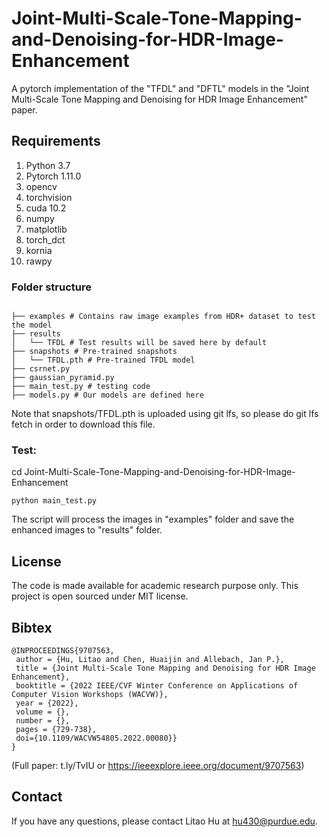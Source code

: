 # Joint-Multi-Scale-Tone-Mapping-and-Denoising-for-HDR-Image-Enhancement
A pytorch implementation of the "TFDL" and "DFTL" models in the "Joint Multi-Scale Tone Mapping and Denoising for HDR Image Enhancement" paper.

## Requirements
1. Python 3.7 
2. Pytorch 1.11.0
3. opencv
4. torchvision
5. cuda 10.2
6. numpy
7. matplotlib
8. torch_dct
9. kornia
10. rawpy

### Folder structure
```

├── examples # Contains raw image examples from HDR+ dataset to test the model
├── results
│   └── TFDL # Test results will be saved here by default
├── snapshots # Pre-trained snapshots
│   └── TFDL.pth # Pre-trained TFDL model
├── csrnet.py
├── gaussian_pyramid.py
├── main_test.py # testing code
├── models.py # Our models are defined here
```
Note that snapshots/TFDL.pth is uploaded using git lfs, so please do git lfs fetch in order to download this file.

### Test: 

cd Joint-Multi-Scale-Tone-Mapping-and-Denoising-for-HDR-Image-Enhancement
```
python main_test.py 
```
The script will process the images in "examples" folder and save the enhanced images to "results" folder.

##  License
The code is made available for academic research purpose only. This project is open sourced under MIT license.

## Bibtex

```
@INPROCEEDINGS{9707563,
 author = {Hu, Litao and Chen, Huaijin and Allebach, Jan P.},
 title = {Joint Multi-Scale Tone Mapping and Denoising for HDR Image Enhancement},
 booktitle = {2022 IEEE/CVF Winter Conference on Applications of Computer Vision Workshops (WACVW)},
 year = {2022},
 volume = {},
 number = {},
 pages = {729-738},
 doi={10.1109/WACVW54805.2022.00080}}
}
```

(Full paper: t.ly/TvIU or https://ieeexplore.ieee.org/document/9707563)

## Contact
If you have any questions, please contact Litao Hu at hu430@purdue.edu.
